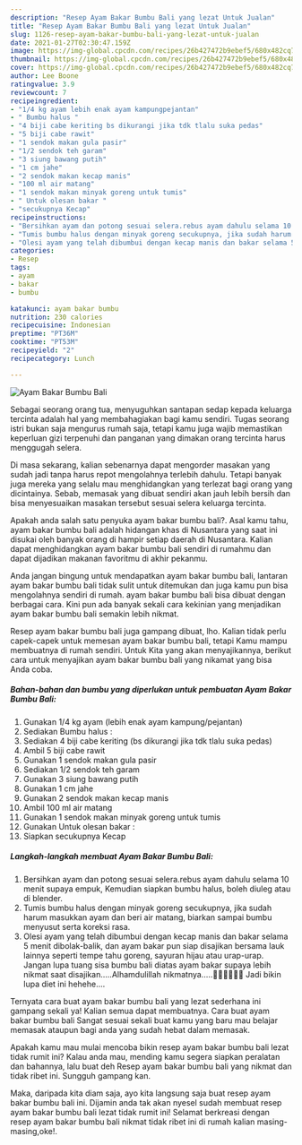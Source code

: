 ```yaml
---
description: "Resep Ayam Bakar Bumbu Bali yang lezat Untuk Jualan"
title: "Resep Ayam Bakar Bumbu Bali yang lezat Untuk Jualan"
slug: 1126-resep-ayam-bakar-bumbu-bali-yang-lezat-untuk-jualan
date: 2021-01-27T02:30:47.159Z
image: https://img-global.cpcdn.com/recipes/26b427472b9ebef5/680x482cq70/ayam-bakar-bumbu-bali-foto-resep-utama.jpg
thumbnail: https://img-global.cpcdn.com/recipes/26b427472b9ebef5/680x482cq70/ayam-bakar-bumbu-bali-foto-resep-utama.jpg
cover: https://img-global.cpcdn.com/recipes/26b427472b9ebef5/680x482cq70/ayam-bakar-bumbu-bali-foto-resep-utama.jpg
author: Lee Boone
ratingvalue: 3.9
reviewcount: 7
recipeingredient:
- "1/4 kg ayam lebih enak ayam kampungpejantan"
- " Bumbu halus "
- "4 biji cabe keriting bs dikurangi jika tdk tlalu suka pedas"
- "5 biji cabe rawit"
- "1 sendok makan gula pasir"
- "1/2 sendok teh garam"
- "3 siung bawang putih"
- "1 cm jahe"
- "2 sendok makan kecap manis"
- "100 ml air matang"
- "1 sendok makan minyak goreng untuk tumis"
- " Untuk olesan bakar "
- "secukupnya Kecap"
recipeinstructions:
- "Bersihkan ayam dan potong sesuai selera.rebus ayam dahulu selama 10 menit supaya empuk, Kemudian siapkan bumbu halus, boleh diuleg atau di blender."
- "Tumis bumbu halus dengan minyak goreng secukupnya, jika sudah harum masukkan ayam dan beri air matang, biarkan sampai bumbu menyusut serta koreksi rasa."
- "Olesi ayam yang telah dibumbui dengan kecap manis dan bakar selama 5 menit dibolak-balik, dan ayam bakar pun siap disajikan bersama lauk lainnya seperti tempe tahu goreng, sayuran hijau atau urap-urap. Jangan lupa tuang sisa bumbu bali diatas ayam bakar supaya lebih nikmat saat disajikan.....Alhamdulillah nikmatnya.....🤗🤗🤗😋😋😋 Jadi bikin lupa diet ini hehehe...."
categories:
- Resep
tags:
- ayam
- bakar
- bumbu

katakunci: ayam bakar bumbu 
nutrition: 230 calories
recipecuisine: Indonesian
preptime: "PT36M"
cooktime: "PT53M"
recipeyield: "2"
recipecategory: Lunch

---
```



![Ayam Bakar Bumbu Bali](https://img-global.cpcdn.com/recipes/26b427472b9ebef5/680x482cq70/ayam-bakar-bumbu-bali-foto-resep-utama.jpg)

Sebagai seorang orang tua, menyuguhkan santapan sedap kepada keluarga tercinta adalah hal yang membahagiakan bagi kamu sendiri. Tugas seorang istri bukan saja mengurus rumah saja, tetapi kamu juga wajib memastikan keperluan gizi terpenuhi dan panganan yang dimakan orang tercinta harus menggugah selera.

Di masa  sekarang, kalian sebenarnya dapat mengorder masakan yang sudah jadi tanpa harus repot mengolahnya terlebih dahulu. Tetapi banyak juga mereka yang selalu mau menghidangkan yang terlezat bagi orang yang dicintainya. Sebab, memasak yang dibuat sendiri akan jauh lebih bersih dan bisa menyesuaikan masakan tersebut sesuai selera keluarga tercinta. 



Apakah anda salah satu penyuka ayam bakar bumbu bali?. Asal kamu tahu, ayam bakar bumbu bali adalah hidangan khas di Nusantara yang saat ini disukai oleh banyak orang di hampir setiap daerah di Nusantara. Kalian dapat menghidangkan ayam bakar bumbu bali sendiri di rumahmu dan dapat dijadikan makanan favoritmu di akhir pekanmu.

Anda jangan bingung untuk mendapatkan ayam bakar bumbu bali, lantaran ayam bakar bumbu bali tidak sulit untuk ditemukan dan juga kamu pun bisa mengolahnya sendiri di rumah. ayam bakar bumbu bali bisa dibuat dengan berbagai cara. Kini pun ada banyak sekali cara kekinian yang menjadikan ayam bakar bumbu bali semakin lebih nikmat.

Resep ayam bakar bumbu bali juga gampang dibuat, lho. Kalian tidak perlu capek-capek untuk memesan ayam bakar bumbu bali, tetapi Kamu mampu membuatnya di rumah sendiri. Untuk Kita yang akan menyajikannya, berikut cara untuk menyajikan ayam bakar bumbu bali yang nikamat yang bisa Anda coba.

<!--inarticleads1-->

##### Bahan-bahan dan bumbu yang diperlukan untuk pembuatan Ayam Bakar Bumbu Bali:

1. Gunakan 1/4 kg ayam (lebih enak ayam kampung/pejantan)
1. Sediakan  Bumbu halus :
1. Sediakan 4 biji cabe keriting (bs dikurangi jika tdk tlalu suka pedas)
1. Ambil 5 biji cabe rawit
1. Gunakan 1 sendok makan gula pasir
1. Sediakan 1/2 sendok teh garam
1. Gunakan 3 siung bawang putih
1. Gunakan 1 cm jahe
1. Gunakan 2 sendok makan kecap manis
1. Ambil 100 ml air matang
1. Gunakan 1 sendok makan minyak goreng untuk tumis
1. Gunakan  Untuk olesan bakar :
1. Siapkan secukupnya Kecap




<!--inarticleads2-->

##### Langkah-langkah membuat Ayam Bakar Bumbu Bali:

1. Bersihkan ayam dan potong sesuai selera.rebus ayam dahulu selama 10 menit supaya empuk, Kemudian siapkan bumbu halus, boleh diuleg atau di blender.
1. Tumis bumbu halus dengan minyak goreng secukupnya, jika sudah harum masukkan ayam dan beri air matang, biarkan sampai bumbu menyusut serta koreksi rasa.
1. Olesi ayam yang telah dibumbui dengan kecap manis dan bakar selama 5 menit dibolak-balik, dan ayam bakar pun siap disajikan bersama lauk lainnya seperti tempe tahu goreng, sayuran hijau atau urap-urap. Jangan lupa tuang sisa bumbu bali diatas ayam bakar supaya lebih nikmat saat disajikan.....Alhamdulillah nikmatnya.....🤗🤗🤗😋😋😋 Jadi bikin lupa diet ini hehehe....




Ternyata cara buat ayam bakar bumbu bali yang lezat sederhana ini gampang sekali ya! Kalian semua dapat membuatnya. Cara buat ayam bakar bumbu bali Sangat sesuai sekali buat kamu yang baru mau belajar memasak ataupun bagi anda yang sudah hebat dalam memasak.

Apakah kamu mau mulai mencoba bikin resep ayam bakar bumbu bali lezat tidak rumit ini? Kalau anda mau, mending kamu segera siapkan peralatan dan bahannya, lalu buat deh Resep ayam bakar bumbu bali yang nikmat dan tidak ribet ini. Sungguh gampang kan. 

Maka, daripada kita diam saja, ayo kita langsung saja buat resep ayam bakar bumbu bali ini. Dijamin anda tak akan nyesel sudah membuat resep ayam bakar bumbu bali lezat tidak rumit ini! Selamat berkreasi dengan resep ayam bakar bumbu bali nikmat tidak ribet ini di rumah kalian masing-masing,oke!.

